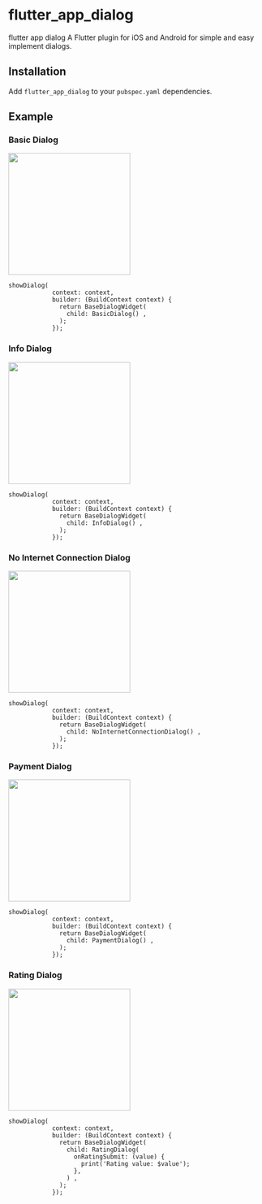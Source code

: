 # flutter_app_dialog

flutter app dialog
A Flutter plugin for iOS and Android for simple and easy implement dialogs.

## Installation

Add `flutter_app_dialog` to your `pubspec.yaml` dependencies. 
## Example
### Basic Dialog
<img src="https://github.com/Nhattandev/flutter_app_dialog/blob/master/flutter_app_dialog/doc/basic_dialog.png?raw=true" width="240"/>

```
showDialog(
            context: context,
            builder: (BuildContext context) {
              return BaseDialogWidget(
                child: BasicDialog() ,
              );
            });
```
### Info Dialog
<img src="https://github.com/Nhattandev/flutter_app_dialog/blob/master/flutter_app_dialog/doc/info_dialog.png?raw=true" width="240"/>

```
showDialog(
            context: context,
            builder: (BuildContext context) {
              return BaseDialogWidget(
                child: InfoDialog() ,
              );
            });
```
### No Internet Connection Dialog
<img src="https://github.com/Nhattandev/flutter_app_dialog/blob/master/flutter_app_dialog/doc/no_internet_connection.png?raw=true" width="240"/>

```
showDialog(
            context: context,
            builder: (BuildContext context) {
              return BaseDialogWidget(
                child: NoInternetConnectionDialog() ,
              );
            });
```
### Payment Dialog
<img src="https://github.com/Nhattandev/flutter_app_dialog/blob/master/flutter_app_dialog/doc/payment_dialog.png?raw=true" width="240"/>

```
showDialog(
            context: context,
            builder: (BuildContext context) {
              return BaseDialogWidget(
                child: PaymentDialog() ,
              );
            });
```
### Rating Dialog
<img src="https://github.com/Nhattandev/flutter_app_dialog/blob/master/flutter_app_dialog/doc/rating_dialog.png?raw=true" width="240"/>

```
showDialog(
            context: context,
            builder: (BuildContext context) {
              return BaseDialogWidget(
                child: RatingDialog(
                  onRatingSubmit: (value) {
                    print('Rating value: $value');
                  },
                ) ,
              );
            });
```